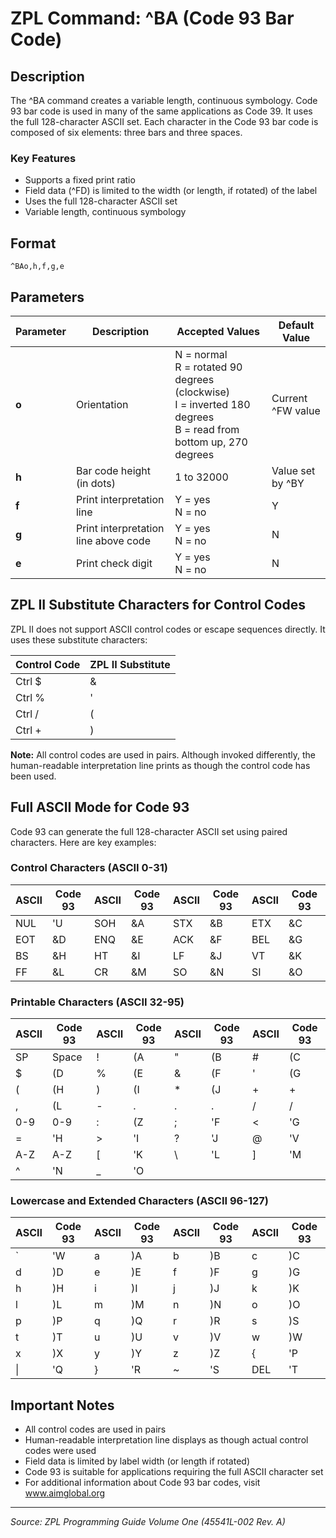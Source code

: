 # ZPL Command: ^BA (Code 93 Bar Code)

## Description
The ^BA command creates a variable length, continuous symbology. Code 93 bar code is used in many of the same applications as Code 39. It uses the full 128-character ASCII set. Each character in the Code 93 bar code is composed of six elements: three bars and three spaces.

### Key Features
- Supports a fixed print ratio
- Field data (^FD) is limited to the width (or length, if rotated) of the label
- Uses the full 128-character ASCII set
- Variable length, continuous symbology

## Format
```
^BAo,h,f,g,e
```

## Parameters
| Parameter | Description | Accepted Values | Default Value |
|-----------|-------------|----------------|---------------|
| **o** | Orientation | N = normal<br>R = rotated 90 degrees (clockwise)<br>I = inverted 180 degrees<br>B = read from bottom up, 270 degrees | Current ^FW value |
| **h** | Bar code height (in dots) | 1 to 32000 | Value set by ^BY |
| **f** | Print interpretation line | Y = yes<br>N = no | Y |
| **g** | Print interpretation line above code | Y = yes<br>N = no | N |
| **e** | Print check digit | Y = yes<br>N = no | N |

## ZPL II Substitute Characters for Control Codes
ZPL II does not support ASCII control codes or escape sequences directly. It uses these substitute characters:

| Control Code | ZPL II Substitute |
|--------------|------------------|
| Ctrl $ | & |
| Ctrl % | ' |
| Ctrl / | ( |
| Ctrl + | ) |

**Note:** All control codes are used in pairs. Although invoked differently, the human-readable interpretation line prints as though the control code has been used.

## Full ASCII Mode for Code 93
Code 93 can generate the full 128-character ASCII set using paired characters. Here are key examples:

### Control Characters (ASCII 0-31)
| ASCII | Code 93 | ASCII | Code 93 | ASCII | Code 93 | ASCII | Code 93 |
|-------|---------|-------|---------|-------|---------|-------|---------|
| NUL | 'U | SOH | &A | STX | &B | ETX | &C |
| EOT | &D | ENQ | &E | ACK | &F | BEL | &G |
| BS | &H | HT | &I | LF | &J | VT | &K |
| FF | &L | CR | &M | SO | &N | SI | &O |

### Printable Characters (ASCII 32-95)
| ASCII | Code 93 | ASCII | Code 93 | ASCII | Code 93 | ASCII | Code 93 |
|-------|---------|-------|---------|-------|---------|-------|---------|
| SP | Space | ! | (A | " | (B | # | (C |
| $ | (D | % | (E | & | (F | ' | (G |
| ( | (H | ) | (I | * | (J | + | + |
| , | (L | - | . | . | . | / | / |
| 0-9 | 0-9 | : | (Z | ; | 'F | < | 'G |
| = | 'H | > | 'I | ? | 'J | @ | 'V |
| A-Z | A-Z | [ | 'K | \ | 'L | ] | 'M |
| ^ | 'N | _ | 'O |  |  |  |  |

### Lowercase and Extended Characters (ASCII 96-127)
| ASCII | Code 93 | ASCII | Code 93 | ASCII | Code 93 | ASCII | Code 93 |
|-------|---------|-------|---------|-------|---------|-------|---------|
| ` | 'W | a | )A | b | )B | c | )C |
| d | )D | e | )E | f | )F | g | )G |
| h | )H | i | )I | j | )J | k | )K |
| l | )L | m | )M | n | )N | o | )O |
| p | )P | q | )Q | r | )R | s | )S |
| t | )T | u | )U | v | )V | w | )W |
| x | )X | y | )Y | z | )Z | { | 'P |
| \| | 'Q | } | 'R | ~ | 'S | DEL | 'T |

## Important Notes
- All control codes are used in pairs
- Human-readable interpretation line displays as though actual control codes were used
- Field data is limited by label width (or length if rotated)
- Code 93 is suitable for applications requiring the full ASCII character set
- For additional information about Code 93 bar codes, visit www.aimglobal.org

---
*Source: ZPL Programming Guide Volume One (45541L-002 Rev. A)*